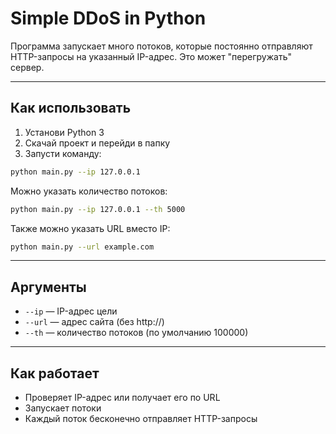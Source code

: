 # Simple DDoS in Python

Программа запускает много потоков, которые постоянно отправляют HTTP-запросы на указанный IP-адрес. Это может "перегружать" сервер.

---

## Как использовать

1. Установи Python 3
2. Скачай проект и перейди в папку
3. Запусти команду:

```bash
python main.py --ip 127.0.0.1
```

Можно указать количество потоков:

```bash
python main.py --ip 127.0.0.1 --th 5000
```

Также можно указать URL вместо IP:

```bash
python main.py --url example.com
```

---

## Аргументы

- `--ip` — IP-адрес цели
- `--url` — адрес сайта (без http://)
- `--th` — количество потоков (по умолчанию 100000)

---

## Как работает

- Проверяет IP-адрес или получает его по URL
- Запускает потоки
- Каждый поток бесконечно отправляет HTTP-запросы
